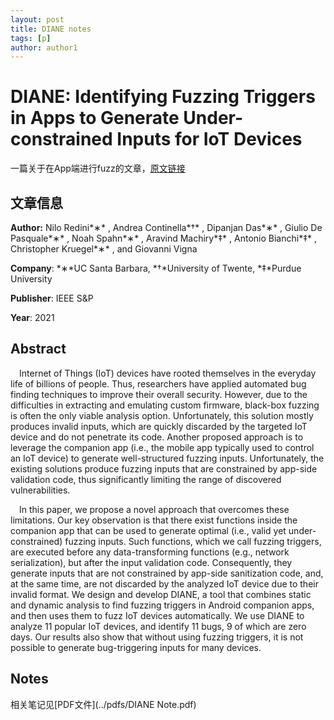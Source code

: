 ```yaml
---
layout: post
title: DIANE notes
tags: [p]
author: author1
---
```


# DIANE: Identifying Fuzzing Triggers in Apps to Generate Under-constrained Inputs for IoT Devices

一篇关于在App端进行fuzz的文章，[原文链接](https://ieeexplore.ieee.org/document/9519432/)



## 文章信息

**Author:** Nilo Redini*∗* , Andrea Continella*†* , Dipanjan Das*∗* , Giulio De Pasquale*∗* , Noah Spahn*∗* , Aravind Machiry*‡* , Antonio Bianchi*‡* , Christopher Kruegel*∗* , and Giovanni Vigna

**Company**: *∗*UC Santa Barbara,  *†*University of Twente,  *‡*Purdue University

**Publisher**: IEEE S&P

**Year**: 2021



## Abstract

&emsp;Internet of Things (IoT) devices have rooted themselves in the everyday life of billions of people. Thus, researchers have applied automated bug finding techniques to improve their overall security. However, due to the difficulties in extracting and emulating custom firmware, black-box fuzzing is often the only viable analysis option. Unfortunately, this solution mostly produces invalid inputs, which are quickly discarded by the targeted IoT device and do not penetrate its code. Another proposed approach is to leverage the companion app (i.e., the mobile app typically used to control an IoT device) to generate well-structured fuzzing inputs. Unfortunately, the existing solutions produce fuzzing inputs that are constrained by app-side validation code, thus significantly limiting the range of discovered vulnerabilities.

&emsp;In this paper, we propose a novel approach that overcomes these limitations. Our key observation is that there exist functions inside the companion app that can be used to generate optimal (i.e., valid yet under-constrained) fuzzing inputs. Such functions, which we call fuzzing triggers, are executed before any data-transforming functions (e.g., network serialization), but after the input validation code. Consequently, they generate inputs that are not constrained by app-side sanitization code, and, at the same time, are not discarded by the analyzed IoT device due to their invalid format. We design and develop DIANE, a tool that combines static and dynamic analysis to find fuzzing triggers in Android companion apps, and then uses them to fuzz IoT devices automatically. We use DIANE to analyze 11 popular IoT devices, and identify 11 bugs, 9 of which are zero days. Our results also show that without using fuzzing triggers, it is not possible to generate bug-triggering inputs for many devices.



## Notes

相关笔记见[PDF文件](../pdfs/DIANE Note.pdf)



